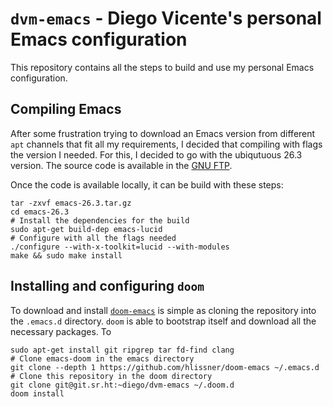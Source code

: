 # `dvm-emacs` - Diego Vicente's personal Emacs configuration

This repository contains all the steps to build and use my personal Emacs
configuration. 

## Compiling Emacs

After some frustration trying to download an Emacs version from different `apt`
channels that fit all my requirements, I decided that compiling with flags the
version I needed. For this, I decided to go with the ubiqutuous 26.3 version.
The source code is available in the [GNU FTP][1].

Once the code is available locally, it can be build with these steps:

``` shell
tar -zxvf emacs-26.3.tar.gz
cd emacs-26.3
# Install the dependencies for the build
sudo apt-get build-dep emacs-lucid
# Configure with all the flags needed
./configure --with-x-toolkit=lucid --with-modules
make && sudo make install
```

## Installing and configuring `doom`

To download and install [`doom-emacs`][2] is simple as cloning the repository
into the `.emacs.d` directory. `doom` is able to bootstrap itself and download
all the necessary packages. To 

``` shell
sudo apt-get install git ripgrep tar fd-find clang
# Clone emacs-doom in the emacs directory
git clone --depth 1 https://github.com/hlissner/doom-emacs ~/.emacs.d
# Clone this repository in the doom directory
git clone git@git.sr.ht:~diego/dvm-emacs ~/.doom.d
doom install
```


[1]: https://ftp.gnu.org/pub/gnu/emacs/emacs-26.3.tar.gz 
[2]: https://github.com/hlissner/doom-emacs
